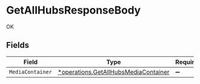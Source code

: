 # GetAllHubsResponseBody

OK


## Fields

| Field                                                                                       | Type                                                                                        | Required                                                                                    | Description                                                                                 |
| ------------------------------------------------------------------------------------------- | ------------------------------------------------------------------------------------------- | ------------------------------------------------------------------------------------------- | ------------------------------------------------------------------------------------------- |
| `MediaContainer`                                                                            | [*operations.GetAllHubsMediaContainer](../../models/operations/getallhubsmediacontainer.md) | :heavy_minus_sign:                                                                          | N/A                                                                                         |